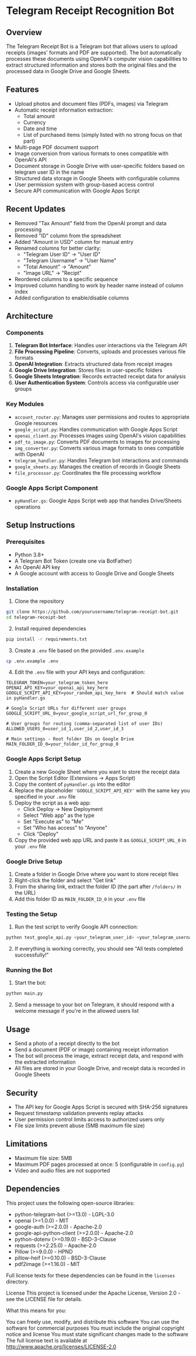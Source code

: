 # Telegram Receipt Recognition Bot

## Overview
The Telegram Receipt Bot is a Telegram bot that allows users to upload receipts (images' formats and PDF are supported). The bot automatically processes these documents using OpenAI's computer vision capabilities to extract structured information and stores both the original files and the processed data in Google Drive and Google Sheets.

## Features
- Upload photos and document files (PDFs, images) via Telegram
- Automatic receipt information extraction:
  - Total amount
  - Currency
  - Date and time
  - List of purchased items (simply listed with no strong focus on that part)
- Multi-page PDF document support
- Image conversion from various formats to ones compatible with OpenAI's API
- Document storage in Google Drive with user-specific folders based on telegram user ID in the name 
- Structured data storage in Google Sheets with configurable columns
- User permission system with group-based access control
- Secure API communication with Google Apps Script

## Recent Updates
- Removed "Tax Amount" field from the OpenAI prompt and data processing
- Removed "ID" column from the spreadsheet
- Added "Amount in USD" column for manual entry
- Renamed columns for better clarity:
  - "Telegram User ID" → "User ID"
  - "Telegram Username" → "User Name"
  - "Total Amount" → "Amount"
  - "Image URL" → "Recipt"
- Reordered columns to a specific sequence
- Improved column handling to work by header name instead of column index
- Added configuration to enable/disable columns

## Architecture

### Components
1. **Telegram Bot Interface**: Handles user interactions via the Telegram API
2. **File Processing Pipeline**: Converts, uploads and processes various file formats
3. **OpenAI Integration**: Extracts structured data from receipt images
4. **Google Drive Integration**: Stores files in user-specific folders
5. **Google Sheets Integration**: Records extracted receipt data for analysis
6. **User Authentication System**: Controls access via configurable user groups

### Key Modules
- `account_router.py`: Manages user permissions and routes to appropriate Google resources
- `google_script.py`: Handles communication with Google Apps Script
- `openai_client.py`: Processes images using OpenAI's vision capabilities
- `pdf_to_image.py`: Converts PDF documents to images for processing
- `img_converter.py`: Converts various image formats to ones compatible with OpenAI
- `telegram_handler.py`: Handles Telegram bot interactions and commands
- `google_sheets.py`: Manages the creation of records in Google Sheets
- `file_processor.py`: Coordinates the file processing workflow

### Google Apps Script Component
- `pyHandler.gs`: Google Apps Script web app that handles Drive/Sheets operations

## Setup Instructions

### Prerequisites
- Python 3.8+
- A Telegram Bot Token (create one via BotFather)
- An OpenAI API key
- A Google account with access to Google Drive and Google Sheets

### Installation

1. Clone the repository
```bash
git clone https://github.com/yourusername/telegram-receipt-bot.git
cd telegram-receipt-bot
```

2. Install required dependencies
```bash
pip install -r requirements.txt
```

3. Create a `.env` file based on the provided `.env.example`
```bash
cp .env.example .env
```

4. Edit the `.env` file with your API keys and configuration:
```
TELEGRAM_TOKEN=your_telegram_token_here
OPENAI_API_KEY=your_openai_api_key_here
GOOGLE_SCRIPT_API_KEY=your_random_api_key_here  # Should match value in pyHandler.gs

# Google Script URLs for different user groups
GOOGLE_SCRIPT_URL_0=your_google_script_url_for_group_0

# User groups for routing (comma-separated list of user IDs)
ALLOWED_USERS_0=user_id_1,user_id_2,user_id_3

# Main settings - Root folder IDs on Google Drive
MAIN_FOLDER_ID_0=your_folder_id_for_group_0
```

### Google Apps Script Setup

1. Create a new Google Sheet where you want to store the receipt data
2. Open the Script Editor (Extensions → Apps Script)
3. Copy the content of `pyHandler.gs` into the editor
4. Replace the placeholder `'GOOGLE_SCRIPT_API_KEY'` with the same key you specified in your `.env` file
5. Deploy the script as a web app:
   - Click Deploy → New Deployment
   - Select "Web app" as the type
   - Set "Execute as" to "Me"
   - Set "Who has access" to "Anyone"
   - Click "Deploy"
6. Copy the provided web app URL and paste it as `GOOGLE_SCRIPT_URL_0` in your `.env` file

### Google Drive Setup

1. Create a folder in Google Drive where you want to store receipt files
2. Right-click the folder and select "Get link"
3. From the sharing link, extract the folder ID (the part after `/folders/` in the URL)
4. Add this folder ID as `MAIN_FOLDER_ID_0` in your `.env` file

### Testing the Setup

1. Run the test script to verify Google API connection:
```bash
python test_google_api.py <your_telegram_user_id> <your_telegram_username>
```

2. If everything is working correctly, you should see "All tests completed successfully!"

### Running the Bot

1. Start the bot:
```bash
python main.py
```

2. Send a message to your bot on Telegram, it should respond with a welcome message if you're in the allowed users list

## Usage

- Send a photo of a receipt directly to the bot
- Send a document (PDF or image) containing receipt information
- The bot will process the image, extract receipt data, and respond with the extracted information
- All files are stored in your Google Drive, and receipt data is recorded in Google Sheets

## Security

- The API key for Google Apps Script is secured with SHA-256 signatures
- Request timestamp validation prevents replay attacks
- User permission control limits access to authorized users only
- File size limits prevent abuse (5MB maximum file size)

## Limitations

- Maximum file size: 5MB
- Maximum PDF pages processed at once: 5 (configurable in `config.py`)
- Video and audio files are not supported

## Dependencies

This project uses the following open-source libraries:

- python-telegram-bot (>=13.0) - LGPL-3.0
- openai (>=1.0.0) - MIT
- google-auth (>=2.0.0) - Apache-2.0
- google-api-python-client (>=2.0.0) - Apache-2.0
- python-dotenv (>=0.19.0) - BSD-3-Clause
- requests (>=2.25.0) - Apache-2.0
- Pillow (>=9.0.0) - HPND
- pillow-heif (>=0.10.0) - BSD-3-Clause
- pdf2image (>=1.16.0) - MIT

Full license texts for these dependencies can be found in the `licenses` directory.

License
This project is licensed under the Apache License, Version 2.0 - see the LICENSE file for details.

What this means for you:

You can freely use, modify, and distribute this software
You can use the software for commercial purposes
You must include the original copyright notice and license
You must state significant changes made to the software
The full license text is available at http://www.apache.org/licenses/LICENSE-2.0
